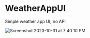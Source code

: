 # WeatherAppUI

Simple weather app UI, no API

![Screenshot 2023-10-31 at 7 40 10 PM](https://github.com/LucasW33/WeatherAppUI/assets/86488736/c79fe759-1f03-4dfe-90cf-a1a52f7bb78c)
